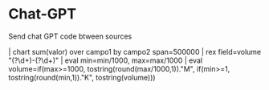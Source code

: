 # Chat-GPT
Send chat GPT code btween sources


| chart sum(valor) over campo1 by campo2 span=500000 
| rex field=volume "(?<min>\d+)-(?<max>\d+)" 
| eval min=min/1000, max=max/1000 
| eval volume=if(max>=1000, tostring(round(max/1000,1))."M", if(min>=1, tostring(round(min,1))."K", tostring(volume)))

